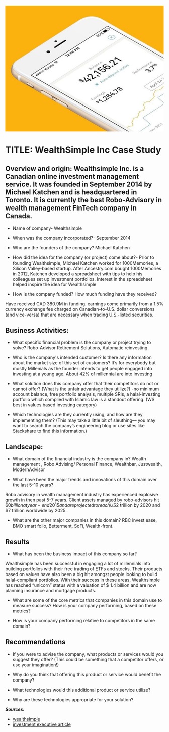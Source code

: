 ![wealthsimple](wealthsimple.jpg)


# TITLE: WealthSimple Inc Case Study
## Overview and origin: Wealthsimple Inc. is a Canadian online investment management service. It was founded in September 2014 by Michael Katchen and is headquartered in Toronto. It is currently the best Robo-Advisory in wealth management FinTech company in Canada.

* Name of company- Wealthsimple

* When was the company incorporated?- September 2014

* Who are the founders of the company? Michael Katchen

* How did the idea for the company (or project) come about?- Prior to founding Wealthsimple, Michael Katchen worked for 1000Memories, a Silicon Valley-based startup. After Ancestry.com bought 1000Memories in 2012, Katchen developed a spreadsheet with tips to help his colleagues set up investment portfolios. Interest in the spreadsheet helped inspire the idea for Wealthsimple

* How is the company funded? How much funding have they received?

Have received CAD 380.9M in funding. earnings come primarily from a 1.5% currency exchange fee charged on Canadian-to-U.S. dollar conversions (and vice-versa) that are necessary when trading U.S.-listed securities.


## Business Activities:

* What specific financial problem is the company or project trying to solve? Robo-Advisor Retirement Solutions, Automatic reinvesting.

* Who is the company's intended customer?  Is there any information about the market size of this set of customers? It’s for everybody but mostly Millenials as the founder intends to get people engaged into investing at a young age. About 42% of millennial are into investing

* What solution does this company offer that their competitors do not or cannot offer? (What is the unfair advantage they utilize?)
-no minimum account balance, free portfolio analysis, multiple SRIs,  a halal-investing portfolio  which complied with Islamic law is a standout offering. (WS best in values based investing category)


* Which technologies are they currently using, and how are they implementing them? (This may take a little bit of sleuthing–– you may want to search the company’s engineering blog or use sites like Stackshare to find this information.)




## Landscape:

* What domain of the financial industry is the company in?  Wealth management , Robo Advising/ Personal Finance, Wealthbar, Justwealth, ModernAdvisor

* What have been the major trends and innovations of this domain over the last 5-10 years? 

Robo advisory in wealth management industry has experienced explosive growth in then past 5-7 years. Client assets managed by robo-advisors hit $60 billion at year-end 2015 and are projected to reach US$2 trillion by 2020 and $7 trillion worldwide by 2025.

* What are the other major companies in this domain?
RBC invest ease, BMO smart folio, Betterment, SoFi, Wealth-front.

## Results

* What has been the business impact of this company so far? 

Wealthsimple has been successful in engaging a lot of millennials into building portfolios with their free trading of ETFs and stocks. Their products based on values have also been a big hit amongst people looking to build halal-compliant portfolios. With their success in these areas, Wealthsimple has reached “unicorn” status with a valuation of $ 1.4 billion and are now planning insurance and mortgage products.


* What are some of the core metrics that companies in this domain use to measure success? How is your company performing, based on these metrics?

* How is your company performing relative to competitors in the same domain?

## Recommendations

* If you were to advise the company, what products or services would you suggest they offer? (This could be something that a competitor offers, or use your imagination!)

* Why do you think that offering this product or service would benefit the company?

* What technologies would this additional product or service utilize?

* Why are these technologies appropriate for your solution?



***Sources:***
- [wealthsimple](https://www.wealthsimple.com/en-ca/)
- [investment executive article](https://www.investmentexecutive.com/news/industry-news/wealthsimple-raises-114-million-in-financing-round/)
